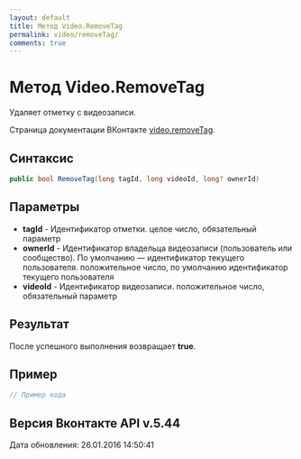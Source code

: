 ```yaml
---
layout: default
title: Метод Video.RemoveTag
permalink: video/removeTag/
comments: true
---
```

# Метод Video.RemoveTag
Удаляет отметку с видеозаписи.

Страница документации ВКонтакте [video.removeTag](https://vk.com/dev/video.removeTag).
## Синтаксис
``` csharp
public bool RemoveTag(long tagId, long videoId, long? ownerId)
```

## Параметры
+ **tagId** - Идентификатор отметки. целое число, обязательный параметр
+ **ownerId** - Идентификатор владельца видеозаписи (пользователь или сообщество). По умолчанию — идентификатор текущего пользователя. положительное число, по умолчанию идентификатор текущего пользователя
+ **videoId** - Идентификатор видеозаписи. положительное число, обязательный параметр

## Результат
После успешного выполнения возвращает **true**.

## Пример
``` csharp
// Пример кода
```

## Версия Вконтакте API v.5.44
Дата обновления: 26.01.2016 14:50:41
